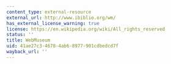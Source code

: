 ```yaml
---
content_type: external-resource
external_url: http://www.ibiblio.org/wm/
has_external_license_warning: true
license: https://en.wikipedia.org/wiki/All_rights_reserved
status: ''
title: WebMuseum
uid: 41ae27c3-4678-4ab6-8977-901cdbedcd7f
wayback_url: ''
---
```

